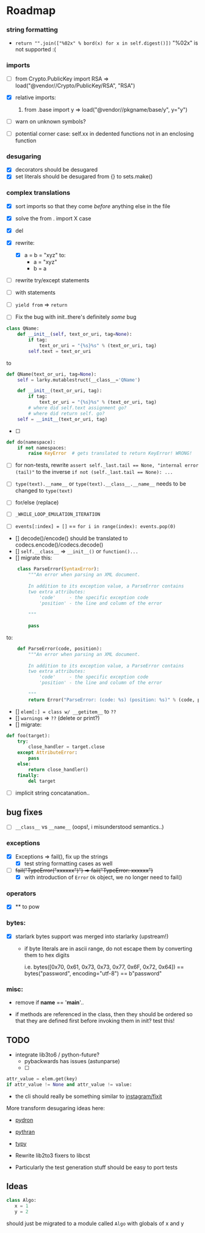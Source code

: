  # Roadmap

### string formatting

- `return "".join(["%02x" % bord(x) for x in self.digest()])` "%02x" is not supported :(

### imports     

- [ ] from Crypto.PublicKey import RSA => load("@vendor//Crypto/PublicKey/RSA", "RSA")
- [x] relative imports: 
  1. from .base import y => load("@vendor//pkgname/base/y", y="y")  

- [ ] warn on unknown symbols?
- [ ] potential corner case: self.xx in dedented functions not in an enclosing function

### desugaring

- [x] decorators should be desugared
- [x] set literals should be desugared from {} to sets.make()

### complex translations

- [x] sort imports so that they come *before* anything else in the file 
- [x] solve the from . import X case
- [x] del
- [x] rewrite:
    - [x] a = b = "xyz" to:
        - a = "xyz"
        - b = a  
- [ ] rewrite try/except statements
- [ ] with statements
- [ ] `yield from` => `return`  

- [ ] Fix the bug with init..there's definitely *some* bug 
```python
class QName:
    def __init__(self, text_or_uri, tag=None):
        if tag:
            text_or_uri = "{%s}%s" % (text_or_uri, tag)
        self.text = text_or_uri
```
to

```python
def QName(text_or_uri, tag=None):
    self = larky.mutablestruct(__class__='QName')

    def __init__(text_or_uri, tag):
        if tag:
            text_or_uri = "{%s}%s" % (text_or_uri, tag)
        # where did self.text assignment go?
        # where did return self. go? 
    self = __init__(text_or_uri, tag)
```

- [ ] 
```python
def do(namespace): 
    if not namespaces:
        raise KeyError  # gets translated to return KeyError! WRONG!
```

- [ ] for non-tests, rewrite `assert self._last.tail == None, "internal error (tail)"` to
      the inverse `if not (self._last.tail == None): ...`

- [ ] `type(text).__name__` or `type(text).__class__.__name__` needs to be changed to `type(text)`
- [ ] for/else (replace)
- [ ] `_WHILE_LOOP_EMULATION_ITERATION`
- [ ] `events[:index] = []` == `for i in range(index): events.pop(0)` 

    
- [] decode()/encode() should be translated to codecs.encode()/codecs.decode()
- [] `self.__class__` => `__init__()` or `function()...`
- [] migrate this:
```python
    class ParseError(SyntaxError):
        """An error when parsing an XML document.
    
        In addition to its exception value, a ParseError contains
        two extra attributes:
            'code'     - the specific exception code
            'position' - the line and column of the error
    
        """
    
        pass
``` 
  to:

```python
    def ParseError(code, position):
        """An error when parsing an XML document.
    
        In addition to its exception value, a ParseError contains
        two extra attributes:
            'code'     - the specific exception code
            'position' - the line and column of the error
    
        """
        return Error("ParseError: (code: %s) (position: %s)" % (code, position))
```
- [] `elem[:] = class w/ __getitem__` to `??`
- [] `warnings` => `??` (delete or print?)
- [] migrate:

```python
def foo(target):
    try:
        close_handler = target.close
    except AttributeError:
        pass
    else:
        return close_handler()
    finally:
        del target
```

- [ ] implicit string concatanation..

## bug fixes

- [ ] `__class__` vs `__name__` (oops!, i misunderstood semantics..)

### exceptions

- [x] Exceptions => fail(), fix up the strings
  - [x] test string formatting cases as well
    
- [ ] ~~fail("TypeError(\"xxxxxx\")") => fail("TypeError: xxxxxx")~~
  - [x] with introduction of `Error` `Ok` object, we no longer need to fail()

### operators

- [x] ** to pow

### bytes:
  
- [x] starlark bytes support was merged into starlarky (upstream!) 
  
    - if byte literals are in ascii range, do not escape them by converting them to 
      hex digits 
      
      i.e. bytes([0x70, 0x61, 0x73, 0x73, 0x77, 0x6F, 0x72, 0x64]) == bytes("password", encoding="utf-8") == b"password"

### misc:

- remove if __name__ == '__main__'..

-  if methods are referenced in the class, then they should be ordered so that 
   they are defined first before invoking them in init? test this!
   

## TODO

- integrate lib3to6 / python-future?
  - pybackwards has issues (astunparse)
  - [ ] 
```python
attr_value = elem.get(key)
if attr_value != None and attr_value != value:
```
- the cli should really be something similar to [instagram/fixit](https://github.com/instagram/fixit)

More transform desugaring ideas here:
- [pydron](https://github.com/pydron/pydron/tree/master/pydron/translation/dedecorator.py)
- [pythran](https://github.com/serge-sans-paille/pythran/tree/master/pythran/transformations)
- [typy](https://github.com/Procrat/typy/blob/master/typy/insuline.py)
  
- Rewrite lib2to3 fixers to libcst
 - Particularly the test generation stuff should be easy to port tests

## Ideas

```python
class Algo:
   x = 1
   y = 2
```

should just be migrated to a module called `Algo` with globals of x and y
